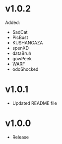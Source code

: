 # v1.0.2
Added:
- SadCat
- PicBust
- KUSHANGAZA
- spenXD
- dataBruh
- gowPeek
- WARF
- odoShocked

# v1.0.1
- Updated README file

# v1.0.0
- Release